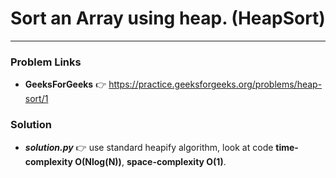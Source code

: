 # Sort an Array using heap. (HeapSort)

---

### Problem Links
- **__GeeksForGeeks__** :point_right: https://practice.geeksforgeeks.org/problems/heap-sort/1

### Solution
- **_solution.py_** :point_right: use standard heapify algorithm, look at code **time-complexity O(Nlog(N))**, **space-complexity O(1)**.
